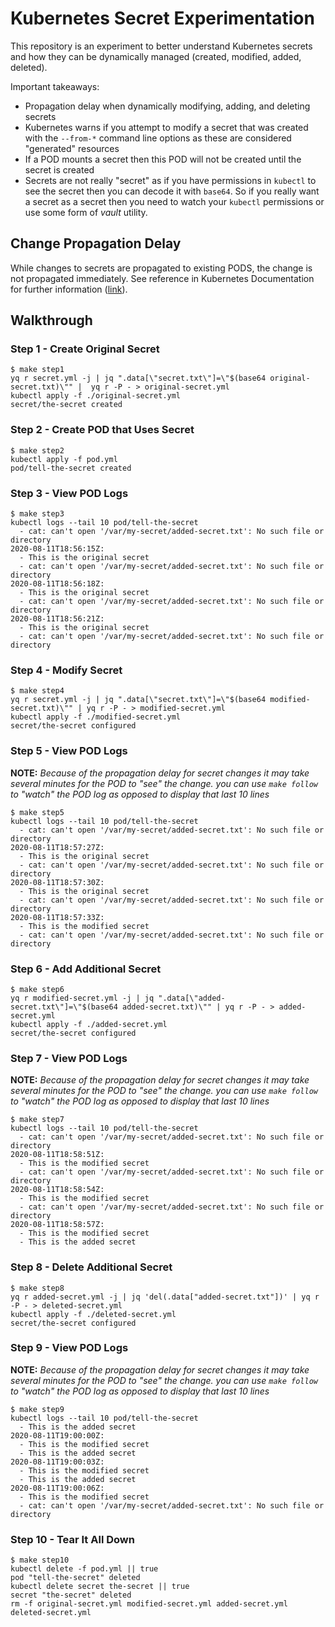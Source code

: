 # Kubernetes Secret Experimentation
This repository is an experiment to better understand Kubernetes secrets and how
they can be dynamically managed (created, modified, added, deleted).

Important takeaways:
- Propagation delay when dynamically modifying, adding, and deleting secrets
- Kubernetes warns if you attempt to modify a secret that was created with the
`--from-*` command line options as these are considered "generated" resources
- If a POD mounts a secret then this POD will not be created until the secret
is created
- Secrets are not really "secret" as if you have permissions in `kubectl` to
see the secret then you can decode it with `base64`. So if you really want a
secret as a secret then you need to watch your `kubectl` permissions or use
some form of _vault_ utility.

## Change Propagation Delay
While changes to secrets are propagated to existing PODS, the change is not
propagated immediately. See reference in Kubernetes Documentation for further
information ([link](https://kubernetes.io/docs/concepts/configuration/secret/#mounted-secrets-are-updated-automatically])).

## Walkthrough

### Step 1 - Create Original Secret
```console
$ make step1
yq r secret.yml -j | jq ".data[\"secret.txt\"]=\"$(base64 original-secret.txt)\"" |  yq r -P - > original-secret.yml
kubectl apply -f ./original-secret.yml
secret/the-secret created
```

### Step 2 - Create POD that Uses Secret
```console
$ make step2
kubectl apply -f pod.yml
pod/tell-the-secret created
```

### Step 3 - View POD Logs
```console
$ make step3
kubectl logs --tail 10 pod/tell-the-secret
  - cat: can't open '/var/my-secret/added-secret.txt': No such file or directory
2020-08-11T18:56:15Z:
  - This is the original secret
  - cat: can't open '/var/my-secret/added-secret.txt': No such file or directory
2020-08-11T18:56:18Z:
  - This is the original secret
  - cat: can't open '/var/my-secret/added-secret.txt': No such file or directory
2020-08-11T18:56:21Z:
  - This is the original secret
  - cat: can't open '/var/my-secret/added-secret.txt': No such file or directory
```

### Step 4 - Modify Secret
```console
$ make step4
yq r secret.yml -j | jq ".data[\"secret.txt\"]=\"$(base64 modified-secret.txt)\"" | yq r -P - > modified-secret.yml
kubectl apply -f ./modified-secret.yml
secret/the-secret configured
```

### Step 5 - View POD Logs
**NOTE:** _Because of the propagation delay for secret changes it may take
several minutes for the POD to "see" the change. you can use `make follow` to
"watch" the POD log as opposed to display that last 10 lines_

```console
$ make step5
kubectl logs --tail 10 pod/tell-the-secret
  - cat: can't open '/var/my-secret/added-secret.txt': No such file or directory
2020-08-11T18:57:27Z:
  - This is the original secret
  - cat: can't open '/var/my-secret/added-secret.txt': No such file or directory
2020-08-11T18:57:30Z:
  - This is the original secret
  - cat: can't open '/var/my-secret/added-secret.txt': No such file or directory
2020-08-11T18:57:33Z:
  - This is the modified secret
  - cat: can't open '/var/my-secret/added-secret.txt': No such file or directory
```

### Step 6 - Add Additional Secret
```console
$ make step6
yq r modified-secret.yml -j | jq ".data[\"added-secret.txt\"]=\"$(base64 added-secret.txt)\"" | yq r -P - > added-secret.yml
kubectl apply -f ./added-secret.yml
secret/the-secret configured
```

### Step 7 - View POD Logs
**NOTE:** _Because of the propagation delay for secret changes it may take
several minutes for the POD to "see" the change. you can use `make follow` to
"watch" the POD log as opposed to display that last 10 lines_

```console
$ make step7
kubectl logs --tail 10 pod/tell-the-secret
  - cat: can't open '/var/my-secret/added-secret.txt': No such file or directory
2020-08-11T18:58:51Z:
  - This is the modified secret
  - cat: can't open '/var/my-secret/added-secret.txt': No such file or directory
2020-08-11T18:58:54Z:
  - This is the modified secret
  - cat: can't open '/var/my-secret/added-secret.txt': No such file or directory
2020-08-11T18:58:57Z:
  - This is the modified secret
  - This is the added secret
```

### Step 8 - Delete Additional Secret
```console
$ make step8
yq r added-secret.yml -j | jq 'del(.data["added-secret.txt"])' | yq r -P - > deleted-secret.yml
kubectl apply -f ./deleted-secret.yml
secret/the-secret configured
```

### Step 9 - View POD Logs
**NOTE:** _Because of the propagation delay for secret changes it may take
several minutes for the POD to "see" the change. you can use `make follow` to
"watch" the POD log as opposed to display that last 10 lines_

```console
$ make step9
kubectl logs --tail 10 pod/tell-the-secret
  - This is the added secret
2020-08-11T19:00:00Z:
  - This is the modified secret
  - This is the added secret
2020-08-11T19:00:03Z:
  - This is the modified secret
  - This is the added secret
2020-08-11T19:00:06Z:
  - This is the modified secret
  - cat: can't open '/var/my-secret/added-secret.txt': No such file or directory
```

### Step 10 - Tear It All Down
```console
$ make step10
kubectl delete -f pod.yml || true
pod "tell-the-secret" deleted
kubectl delete secret the-secret || true
secret "the-secret" deleted
rm -f original-secret.yml modified-secret.yml added-secret.yml deleted-secret.yml
```
